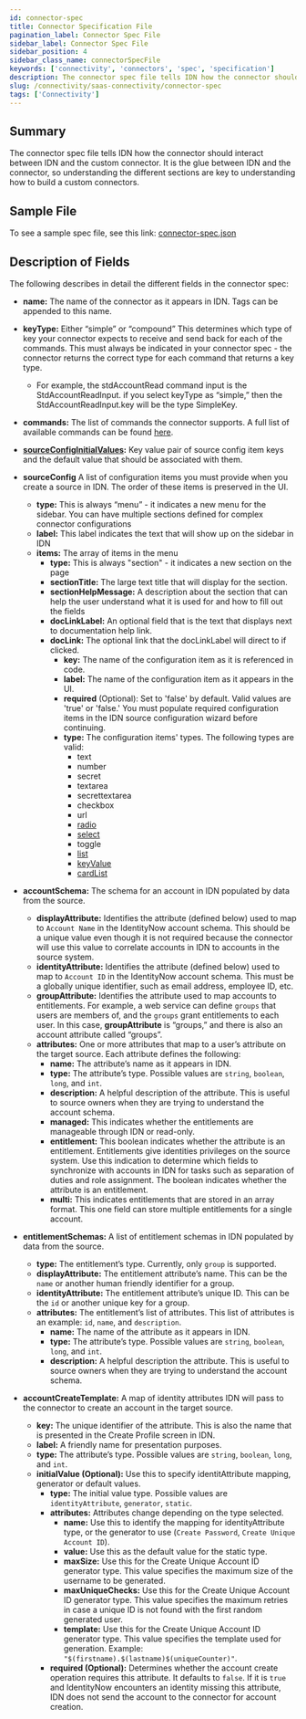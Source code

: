 ```yaml
---
id: connector-spec
title: Connector Specification File
pagination_label: Connector Spec File
sidebar_label: Connector Spec File
sidebar_position: 4
sidebar_class_name: connectorSpecFile
keywords: ['connectivity', 'connectors', 'spec', 'specification']
description: The connector spec file tells IDN how the connector should interact between IDN and the custom connector. It is the glue between IDN and the connector, so understanding the different sections are key to understanding how to build a custom connectors.
slug: /connectivity/saas-connectivity/connector-spec
tags: ['Connectivity']
---
```


## Summary

The connector spec file tells IDN how the connector should interact between IDN and the custom connector. It is the glue between IDN and the connector, so understanding the different sections are key to understanding how to build a custom connectors.

## Sample File

To see a sample spec file, see this link: [connector-spec.json](https://github.com/sailpoint-oss/airtable-example-connector/blob/main/connector-spec.json)

## Description of Fields

The following describes in detail the different fields in the connector spec:

- **name:** The name of the connector as it appears in IDN. Tags can be appended to this name.

- **keyType:** Either “simple” or “compound” This determines which type of key your connector expects to receive and send back for each of the commands. This must always be indicated in your connector spec - the connector returns the correct type for each command that returns a key type.

  - For example, the stdAccountRead command input is the StdAccountReadInput. if you select keyType as “simple,” then the StdAccountReadInput.key will be the type SimpleKey.

- **commands:** The list of commands the connector supports. A full list of available commands can be found [here](../connector-commands/index.md).
- **[sourceConfigInitialValues](./connector-spec/initial-value):** Key value pair of source config item keys and the default value that should be associated with them.
- **sourceConfig** A list of configuration items you must provide when you create a source in IDN. The order of these items is preserved in the UI.
  - **type:** This is always “menu” - it indicates a new menu for the sidebar. You can have multiple sections defined for complex connector configurations
  - **label:** This label indicates the text that will show up on the sidebar in IDN
  - **items:** The array of items in the menu
    - **type:** This is always "section" - it indicates a new section on the page
    - **sectionTitle:** The large text title that will display for the section.
    - **sectionHelpMessage:** A description about the section that can help the user understand what it is used for and how to fill out the fields
    - **docLinkLabel:** An optional field that is the text that displays next to documentation help link.
    - **docLink:** The optional link that the docLinkLabel will direct to if clicked.
      - **key:** The name of the configuration item as it is referenced in code.
      - **label:** The name of the configuration item as it appears in the UI.
      - **required** (Optional): Set to 'false' by default. Valid values are 'true' or 'false.' You must populate required configuration items in the IDN source configuration wizard before continuing.
      - **type:** The configuration items' types. The following types are valid:
        - text
        - number
        - secret
        - textarea
        - secrettextarea
        - checkbox
        - url
        - [radio](./connector-spec/radio)
        - [select](./connector-spec/select)
        - toggle
        - [list](./connector-spec/list)
        - [keyValue](./connector-spec/key-value)
        - [cardList](./connector-spec/card)
- **accountSchema:** The schema for an account in IDN populated by data from the source.
  - **displayAttribute:** Identifies the attribute (defined below) used to map to `Account Name` in the IdentityNow account schema. This should be a unique value even though it is not required because the connector will use this value to correlate accounts in IDN to accounts in the source system.
  - **identityAttribute:** Identifies the attribute (defined below) used to map to `Account ID` in the IdentityNow account schema. This must be a globally unique identifier, such as email address, employee ID, etc.
  - **groupAttribute:** Identifies the attribute used to map accounts to entitlements. For example, a web service can define `groups` that users are members of, and the `groups` grant entitlements to each user. In this case, **groupAttribute** is “groups,” and there is also an account attribute called “groups”.
  - **attributes:** One or more attributes that map to a user’s attribute on the target source. Each attribute defines the following:
    - **name:** The attribute’s name as it appears in IDN.
    - **type:** The attribute’s type. Possible values are `string`, `boolean`, `long`, and `int`.
    - **description:** A helpful description of the attribute. This is useful to source owners when they are trying to understand the account schema.
    - **managed:** This indicates whether the entitlements are manageable through IDN or read-only.
    - **entitlement:** This boolean indicates whether the attribute is an entitlement. Entitlements give identities privileges on the source system. Use this indication to determine which fields to synchronize with accounts in IDN for tasks such as separation of duties and role assignment. The boolean indicates whether the attribute is an entitlement.
    - **multi:** This indicates entitlements that are stored in an array format. This one field can store multiple entitlements for a single account.
- **entitlementSchemas:** A list of entitlement schemas in IDN populated by data from the source.
  - **type:** The entitlement’s type. Currently, only `group` is supported.
  - **displayAttribute:** The entitlement attribute’s name. This can be the `name` or another human friendly identifier for a group.
  - **identityAttribute:** The entitlement attribute’s unique ID. This can be the `id` or another unique key for a group.
  - **attributes:** The entitlement’s list of attributes. This list of attributes is an example: `id`, `name`, and `description`.
    - **name:** The name of the attribute as it appears in IDN.
    - **type:** The attribute’s type. Possible values are `string`, `boolean`, `long`, and `int`.
    - **description:** A helpful description the attribute. This is useful to source owners when they are trying to understand the account schema.
- **accountCreateTemplate:** A map of identity attributes IDN will pass to the connector to create an account in the target source.
  - **key:** The unique identifier of the attribute. This is also the name that is presented in the Create Profile screen in IDN.
  - **label:** A friendly name for presentation purposes.
  - **type:** The attribute’s type. Possible values are `string`, `boolean`, `long`, and `int`.
  - **initialValue (Optional):** Use this to specify identitAttribute mapping, generator or default values.
    - **type:** The initial value type. Possible values are `identityAttribute`, `generator`, `static`.
    - **attributes:** Attributes change depending on the type selected.
      - **name:** Use this to identify the mapping for identityAttribute type, or the generator to use (`Create Password`, `Create Unique Account ID`).
      - **value:** Use this as the default value for the static type.
      - **maxSize:** Use this for the Create Unique Account ID generator type. This value specifies the maximum size of the username to be generated.
      - **maxUniqueChecks:** Use this for the Create Unique Account ID generator type. This value specifies the maximum retries in case a unique ID is not found with the first random generated user.
      - **template:** Use this for the Create Unique Account ID generator type. This value specifies the template used for generation. Example: `"$(firstname).$(lastname)$(uniqueCounter)"`.
    - **required (Optional):** Determines whether the account create operation requires this attribute. It defaults to `false`. If it is `true` and IdentityNow encounters an identity missing this attribute, IDN does not send the account to the connector for account creation.
